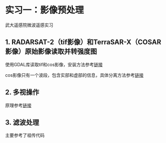 # 实习一：影像预处理
武大遥感院微波遥感实习
## 1. RADARSAT-2（tif影像）和TerraSAR-X（COSAR影像）原始影像读取并转强度图
使用GDAL库读取tif和cos影像，安装方法参考[链接](https://cloud.tencent.com/developer/ask/sof/100566283)

cos影像只有一个波段，包含实部和虚部的信息，具体分离方法参考[链接](https://cloud.tencent.com/developer/ask/sof/100566283)

## 2. 多视操作
原理参考[链接](https://www.cnblogs.com/enviidl/p/16528417.html)

## 3. 滤波处理
主要参考了祖传代码
